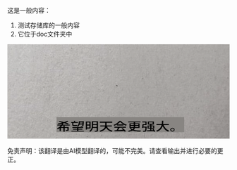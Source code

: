 这是一般内容：
1. 测试存储库的一般内容
2. 它位于doc文件夹中

![korean](/docs/translated_images/korean.0ff0f0da309289db82c1fa814e2ea5915efb6df552ec18c77d4e71084ff60e3b.zh.png)


免责声明：该翻译是由AI模型翻译的，可能不完美。请查看输出并进行必要的更正。